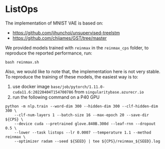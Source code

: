 # ListOps
The implementation of MNIST VAE is based on:
- https://github.com/jihunchoi/unsupervised-treelstm
- https://github.com/chijames/GST/tree/master

We provided models trained with `reinmax` in the `reinmax_cps` folder, to reproduce the reported performance, run:
```
bash reinmax.sh
```

Also, we would like to note that, the implementation here is not very stable. To reproduce the training of these models, the easiest way is to:
1. use docker image `base/job/pytorch/1.11.0-cuda11.6:20220404T154700786` from `singularitybase.azurecr.io`
2. run the following command on a P40 GPU
```
python -m nlp.train --word-dim 300 --hidden-dim 300 --clf-hidden-dim 300 \
    --clf-num-layers 1 --batch-size 16 --max-epoch 20 --save-dir ${CPS} \
    --device cuda --pretrained glove.840B.300d --leaf-rnn --dropout 0.5 \
    --lower --task listops --lr 0.0007 --temperature 1.1 --method reinmax \
    --optimizer radam --seed ${SEED} | tee ${CPS}/reinmax_${SEED}.log
```